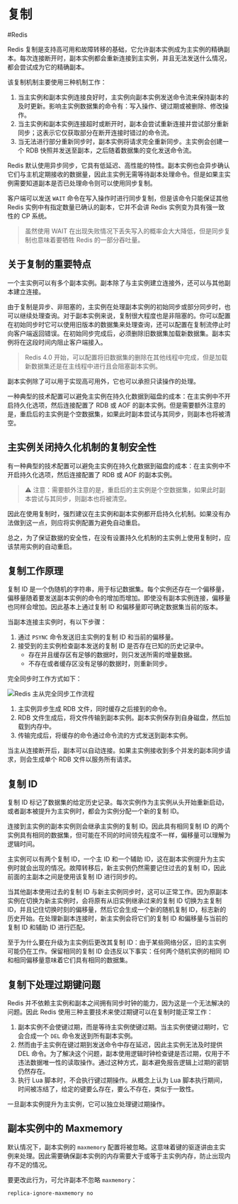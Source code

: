 # 复制
#Redis 

Redis 复制是支持高可用和故障转移的基础，它允许副本实例成为主实例的精确副本。每次连接断开时，副本实例都会重新连接到主实例，并且无法发送什么情况，都会尝试成为它的精确副本。

该复制机制主要使用三种机制工作：

1. 当主实例和副本实例连接良好时，主实例向副本实例发送命令流来保持副本的及时更新。影响主实例数据集的命令有：写入操作、键过期或被删除、修改操作。
2. 当主实例和副本实例连接超时或断开时，副本会尝试重新连接并尝试部分重新同步；这表示它仅获取部分在断开连接时错过的命令流。
3. 当无法进行部分重新同步时，副本实例将请求完全重新同步。主实例会创建一个 RDB 快照并发送至副本，之后随着数据集的变化发送命令流。

Redis 默认使用异步同步，它具有低延迟、高性能的特性。副本实例也会异步确认它们与主机定期接收的数据量，因此主实例无需等待副本处理命令。但是如果主实例需要知道副本是否已处理命令则可以使用同步复制。

客户端可以发送 `WAIT` 命令在写入操作时进行同步复制，但是该命令只能保证其他 Redis 实例中有指定数量已确认的副本，它并不会讲 Redis 实例变为具有强一致性的 CP 系统。

> 虽然使用 WAIT 在出现失败情况下丢失写入的概率会大大降低，但是同步复制也意味着要牺牲 Redis 的一部分吞吐量。

## 关于复制的重要特点

一个主实例可以有多个副本实例。副本除了与主实例建立连接外，还可以与其他副本建立连接。

由于复制是异步、非阻塞的，主实例在处理副本实例的初始同步或部分同步时，也可以继续处理查询。对于副本实例来说，复制很大程度也是非阻塞的。你可以配置在初始同步时它可以使用旧版本的数据集来处理查询，还可以配置在复制流停止时向客户端返回错误。在初始同步完成后，必须删除旧数据集加载新数据集。副本实例将在这段时间内阻止客户端接入。

> Redis 4.0 开始，可以配置将旧数据集的删除在其他线程中完成，但是加载新数据集还是在主线程中进行且会阻塞副本实例。

副本实例除了可以用于实现高可用外，它也可以承担只读操作的处理。

一种典型的技术配置可以避免主实例在持久化数据到磁盘的成本：在主实例中不开启持久化选项，然后连接配置了 RDB 或 AOF 的副本实例。但是需要额外注意的是，重启后的主实例是个空数据集，如果此时副本尝试与其同步，则副本也将被清空。

## 主实例关闭持久化机制的复制安全性

有一种典型的技术配置可以避免主实例在持久化数据到磁盘的成本：在主实例中不开启持久化选项，然后连接配置了 RDB 或 AOF 的副本实例。

> ⚠️ 注意：需要额外注意的是，重启后的主实例是个空数据集，如果此时副本尝试与其同步，则副本也将被清空。

因此在使用复制时，强烈建议在主实例和副本实例都开启持久化机制。如果没有办法做到这一点，则应将实例配置为避免自动重启。

总之，为了保证数据的安全性，在没有设置持久化机制的主实例上使用复制时，应该禁用实例的自动重启。

## 复制工作原理

复制 ID 是一个伪随机的字符串，用于标记数据集。每个实例还存在一个偏移量，偏移量随着要发送副本实例的命令的增加而增加。即使没有副本实例连接，偏移量也同样会增加。因此基本上通过复制 ID 和偏移量即可确定数据集当前的版本。

当副本连接主实例时，有以下步骤：

1. 通过 `PSYNC` 命令发送旧主实例的复制 ID 和当前的偏移量。
2. 接受到的主实例检查副本发送的复制 ID 是否存在已知的历史记录中。
	+ 存在并且缓存区有足够的数据时，则只发送所需的增量数据。
	+ 不存在或者缓存区没有足够的数据时，则重新同步。

完全同步时工作方式如下：

![Redis 主从完全同步工作流程](https://gitee.com/snow-zen/my-images-repo/raw/master/redis/Redis%20%E4%B8%BB%E4%BB%8E%E5%AE%8C%E5%85%A8%E5%90%8C%E6%AD%A5%E5%B7%A5%E4%BD%9C%E6%B5%81%E7%A8%8B.png)

1. 主实例异步生成 RDB 文件，同时缓存之后接到的命令。
2. RDB 文件生成后，将文件传输到副本实例。副本实例保存到自身磁盘，然后加载到内存中。
3. 传输完成后，将缓存的命令通过命令流的方式发送到副本实例。

当主从连接断开后，副本可以自动连接。如果主实例接收到多个并发的副本同步请求，则会生成单个 RDB 文件以服务所有请求。

## 复制 ID

复制 ID 标记了数据集的给定历史记录。每次实例作为主实例从头开始重新启动，或者副本被提升为主实例时，都会为实例分配一个新的复制 ID。

连接到主实例的副本实例则会继承主实例的复制 ID。因此具有相同复制 ID 的两个实例具有相同的数据集，但可能在不同的时间领先程度不一样，偏移量可以理解为逻辑时间。

主实例可以有两个复制 ID，一个主 ID 和一个辅助 ID，这在副本实例提升为主实例时就会出现的情况。故障转移后，新主实例仍然需要记住过去的复制 ID，因此前面的主副本之间是使用该复制 ID 进行同步的。

当其他副本使用过去的复制 ID 与新主实例同步时，这可以正常工作。因为原副本实例在切换为新主实例时，会将原有从旧实例继承过来的复制 ID 切换为主复制 ID，并且记住切换时刻的偏移量，然后它会生成一个新的随机复制 ID，标志新的历史开始。在处理新副本连接时，新主实例会将它们的复制 ID 和偏移量与当前的复制 ID 和辅助 ID 进行匹配。

至于为什么要在升级为主实例后更改其复制 ID：由于某些网络分区，旧的主实例可能仍在工作。保留相同的复制 ID 会违反以下事实：任何两个随机实例的相同 ID 和相同偏移量意味着它们具有相同的数据集。

## 复制下处理过期键问题

Redis 并不依赖主实例和副本之间拥有同步时钟的能力，因为这是一个无法解决的问题。因此 Redis 使用三种主要技术来使过期键可以在复制时能正常工作：

1. 副本实例不会使键过期，而是等待主实例使键过期。当主实例使键过期时，它会合成一个 `DEL` 命令发送到所有副本实例。
2. 然而由于主实例在键过期到发送命令中存在延迟，因此主实例无法及时提供 DEL 命令。为了解决这个问题，副本使用逻辑时钟检查键是否过期，仅用于不违法数据唯一性的读取操作。通过这种方式，副本避免报告逻辑上过期的密钥仍然存在。
3. 执行 Lua 脚本时，不会执行键过期操作。从概念上认为 Lua 脚本执行期间，时间被冻结了，给定的键要么存在，要么不存在，类似于一致性。

一旦副本实例提升为主实例，它可以独立处理键过期操作。

## 副本实例中的 Maxmemory

默认情况下，副本实例的 `maxmemory` 配置将被忽略。这意味着键的驱逐讲由主实例来处理。因此需要确保副本实例的内存需要大于或等于主实例内存，防止出现内存不足的情况。

要更改此行为，可允许副本不忽略 `maxmemory`：

```config
replica-ignore-maxmemory no
```








